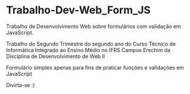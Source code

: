 # Trabalho-Dev-Web_Form_JS
Trabalho de Desenvolvimento Web sobre formulários com validação em JavaScript.

Trabalho do Segundo Trimestre do segundo ano do Curso Técnico de Informática Integrado ao Ensino Médio no IFRS Campus Erechim da Disciplina de Desenvolvimento de Web II

Formulário simples apenas para fins de praticar funções e validações em JavaScript


Divirta-se :)
